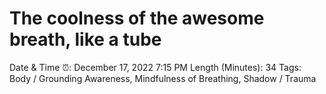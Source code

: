 # The coolness of the awesome breath, like a tube

Date & Time ⏰: December 17, 2022 7:15 PM
Length (Minutes): 34
Tags: Body / Grounding Awareness, Mindfulness of Breathing, Shadow / Trauma